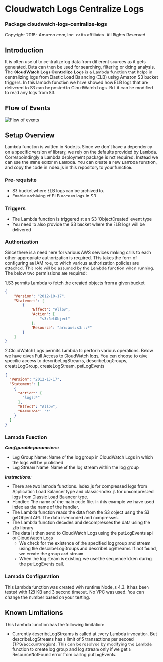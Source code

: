 # Cloudwatch Logs Centralize Logs

### Package cloudwatch-logs-centralize-logs

Copyright 2016- Amazon.com, Inc. or its affiliates. All Rights Reserved.

## Introduction

It is often useful to centralize log data from different sources as it gets generated. Data can then be used for searching, filtering or doing analysis. The **CloudWatch Logs Centralize Logs** is a Lambda function that helps in centralizing logs from Elastic Load Balancing (ELB) using Amazon S3 bucket triggers. In this lambda function we have showed how ELB logs that are delivered to S3 can be posted to CloudWatch Logs. But it can be modified to read any logs from S3.

## Flow of Events

![Flow of events](https://s3.amazonaws.com/aws-cloudwatch/downloads/cloudwatch-logs-centralize-logs/Demo-1.png)

## Setup Overview

Lambda function is written in Node.js. Since we don't have a dependency on a specific version of library, we rely on the defaults provided by Lambda. Correspoindingly a Lambda deployment package is not required. Instead we can use the inline editor in Lambda. You can create a new Lambda function, and copy the code in index.js in this repository to your function.

### Pre-requisite

* S3 bucket where ELB logs can be archived to.
* Enable archiving of ELB access logs in S3.


### Triggers

* The Lambda function is triggered at an S3 'ObjectCreated' event type
* You need to also provide the S3 bucket where the ELB logs will be delivered

### Authorization

Since there is a need here for various AWS services making calls to each other, appropriate authorization is required.  This takes the form of configuring an IAM role, to which various authorization policies are attached.  This role will be assumed by the Lambda function when running. The below two permissions are required:
 
1.S3 permits Lambda to fetch the created objects from a given bucket

```json
{
    "Version": "2012-10-17",
    "Statement": [
        {
            "Effect": "Allow",
            "Action": [
                "s3:GetObject"
            ],
            "Resource": "arn:aws:s3:::*"
        }
    ]
}
```

2.CloudWatch Logs permits Lambda to perform various operations. Below we have given Full Access to CloudWatch logs. You can choose to give specific access to describeLogStreams, describeLogGroups, createLogGroup, createLogStream, putLogEvents

```json
{
  "Version": "2012-10-17",
  "Statement": [
    {
      "Action": [
        "logs:*"
      ],
      "Effect": "Allow",
      "Resource": "*"
    }
  ]
}
```

### Lambda Function

***Configurable parameters:***

* Log Group Name: Name of the log group in CloudWatch Logs in which the logs will be published
* Log Stream Name: Name of the log stream within the log group

***Instructions:***

* There are two lambda functions. Index.js for compressed logs from Application Load Balancer type and classic-index.js for uncompressed logs from Classic Load Balancer type.
* Handler: The name of the main code file. In this example we have used index as the name of the handler.
* The Lambda function reads the data from the S3 object using the S3 getObject API. The data is encoded and compresses.
* The Lambda function decodes and decompresses the data using the zlib library
* The data is then send to CloudWatch Logs using the putLogEvents api of CloudWatch Logs
  * We check for the existence of the specified log group and stream using the describeLogGroups and describeLogStreams. If        not found, we create the group and stream. 
  * When the log steam is existing, we use the sequenceToken during the putLogEvents call.
    
### Lambda Configuration

This Lambda function was created with runtime Node.js 4.3. It has been tested with 128 KB and 3 second timeout. No VPC was used. You can change the number based on your testing.

## Known Limitations

This Lambda function has the following limitation:
* Currently describeLogStreams is called at every Lambda invocation. But describeLogStreams has a limit of 5 transactions per second (TPS/account/region). This can be resolved by modifying the Lambda function to create log group and log stream only if we get a ResourceNotFound error from calling putLogEvents.
